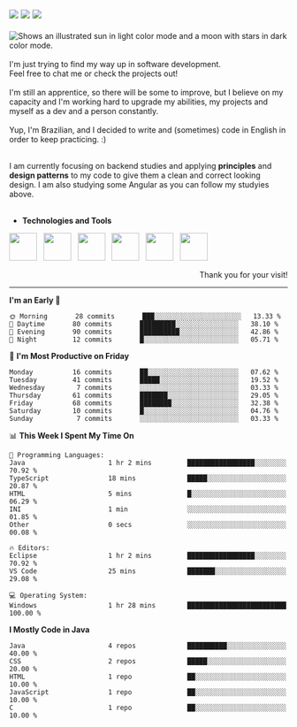 <!-- Social Media -->
[<img src="https://img.shields.io/badge/linkedin-%230077B5.svg?style=for-the-badge&logo=linkedin&logoColor=white" heigth="auto" width="auto">](https://www.linkedin.com/in/lucaspinarj/)
[<img src="https://img.shields.io/badge/WhatsApp-25D366?style=for-the-badge&logo=whatsapp&logoColor=white" heigth="auto" width="auto">](https://wa.me/5521998905570?text=Hi,%20Lucas!)
[<img src="https://img.shields.io/badge/Skype-%2300AFF0.svg?style=for-the-badge&logo=Skype&logoColor=white" heigth="auto" width="auto">](https://join.skype.com/invite/klGAaRZtfkEh)
---
<picture>
  <source media="(prefers-color-scheme: dark)" srcset="https://readme-typing-svg.herokuapp.com?size=16&duration=2000&color=C8D0D8&background=FFFFFF00&vCenter=true&width=160&height=30&lines=Hello+there!+%F0%9F%91%8B%F0%9F%8F%BC">
  <source media="(prefers-color-scheme: light)" srcset="https://readme-typing-svg.herokuapp.com?size=16&duration=2000&color=000000&background=FFFFFF00&vCenter=true&width=160&height=30&lines=Hello+there!+%F0%9F%91%8B%F0%9F%8F%BC">
  <img alt="Shows an illustrated sun in light color mode and a moon with stars in dark color mode." src="https://user-images.githubusercontent.com/25423296/163456779-a8556205-d0a5-45e2-ac17-42d089e3c3f8.png">
</picture> <br><br>
I'm just trying to find my way up in software development. <br>
Feel free to chat me or check the projects out!
<br><br>
I'm still an apprentice, so there will be some to improve, but I believe on my capacity and I'm working hard to upgrade my abilities, my projects and myself as a dev and a person constantly.
<br><br>
Yup, I'm Brazilian, and I decided to write and (sometimes) code in English in order to keep practicing. :)
<br><br>

I am currently focusing on backend studies and applying **principles** and **design patterns** to my code to give them a clean and correct looking design. I am also studying some Angular as you can follow my studyies above. 
<br><br>

* **Technologies and Tools** <br>
<!-- Technologies and Tools -->
<p>
<img src="https://cdn.jsdelivr.net/gh/devicons/devicon/icons/html5/html5-original.svg" heigth="50" width="50"/> &nbsp;
<img src="https://cdn.jsdelivr.net/gh/devicons/devicon/icons/css3/css3-original.svg" heigth="50" width="50"/> &nbsp;
<img src="https://cdn.jsdelivr.net/gh/devicons/devicon/icons/java/java-original.svg" heigth="50" width="50"/> &nbsp;
<img src="https://cdn.jsdelivr.net/gh/devicons/devicon/icons/mysql/mysql-original-wordmark.svg" heigth="50" width="50"/> &nbsp;
<img src="https://cdn.jsdelivr.net/gh/devicons/devicon/icons/git/git-original.svg" heigth="50" width="50"/> &nbsp;
<img src="https://cdn.jsdelivr.net/gh/devicons/devicon/icons/angularjs/angularjs-original.svg" heigth="50" width="50"/> &nbsp;
  
</p>
<p align="right">
Thank you for your visit!
</p>

---

<!--START_SECTION:waka-->
**I'm an Early 🐤** 

```text
🌞 Morning       28 commits       ███░░░░░░░░░░░░░░░░░░░░░░   13.33 % 
🌆 Daytime       80 commits       █████████░░░░░░░░░░░░░░░░   38.10 % 
🌃 Evening       90 commits       ██████████░░░░░░░░░░░░░░░   42.86 % 
🌙 Night         12 commits       █░░░░░░░░░░░░░░░░░░░░░░░░   05.71 % 

```
📅 **I'm Most Productive on Friday** 

```text
Monday          16 commits       ██░░░░░░░░░░░░░░░░░░░░░░░   07.62 % 
Tuesday         41 commits       █████░░░░░░░░░░░░░░░░░░░░   19.52 % 
Wednesday        7 commits       ░░░░░░░░░░░░░░░░░░░░░░░░░   03.33 % 
Thursday        61 commits       ███████░░░░░░░░░░░░░░░░░░   29.05 % 
Friday          68 commits       ████████░░░░░░░░░░░░░░░░░   32.38 % 
Saturday        10 commits       █░░░░░░░░░░░░░░░░░░░░░░░░   04.76 % 
Sunday           7 commits       ░░░░░░░░░░░░░░░░░░░░░░░░░   03.33 % 

```


📊 **This Week I Spent My Time On** 

```text
💬 Programming Languages: 
Java                     1 hr 2 mins         █████████████████░░░░░░░░   70.92 % 
TypeScript               18 mins             █████░░░░░░░░░░░░░░░░░░░░   20.87 % 
HTML                     5 mins              █░░░░░░░░░░░░░░░░░░░░░░░░   06.29 % 
INI                      1 min               ░░░░░░░░░░░░░░░░░░░░░░░░░   01.85 % 
Other                    0 secs              ░░░░░░░░░░░░░░░░░░░░░░░░░   00.08 % 

🔥 Editors: 
Eclipse                  1 hr 2 mins         █████████████████░░░░░░░░   70.92 % 
VS Code                  25 mins             ███████░░░░░░░░░░░░░░░░░░   29.08 % 

💻 Operating System: 
Windows                  1 hr 28 mins        █████████████████████████   100.00 % 

```

**I Mostly Code in Java** 

```text
Java                     4 repos             ██████████░░░░░░░░░░░░░░░   40.00 % 
CSS                      2 repos             █████░░░░░░░░░░░░░░░░░░░░   20.00 % 
HTML                     1 repo              ██░░░░░░░░░░░░░░░░░░░░░░░   10.00 % 
JavaScript               1 repo              ██░░░░░░░░░░░░░░░░░░░░░░░   10.00 % 
C                        1 repo              ██░░░░░░░░░░░░░░░░░░░░░░░   10.00 % 

```



<!--END_SECTION:waka-->
